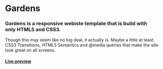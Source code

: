 # Gardens

### Gardens is a responsive webiste template that is build with only HTML5 and CSS3. 

Though this may seem like no big deal, it actually is. Maybe a little at least. CSS3 Transitions, HTML5 Semantics and @media queries that make the site look great on all screens.

#### [Live preview](http://kupiniak.com/work/ogrody/index.html)
